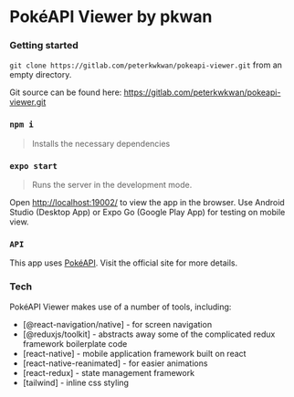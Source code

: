 # PokéAPI Viewer by pkwan

### Getting started

`git clone https://gitlab.com/peterkwkwan/pokeapi-viewer.git` from an empty directory.

Git source can be found here: https://gitlab.com/peterkwkwan/pokeapi-viewer.git

### `npm i`

> Installs the necessary dependencies

### `expo start`

> Runs the server in the development mode.

Open [http://localhost:19002/](http://localhost:19002/) to view the app in the browser. Use Android Studio (Desktop App) or Expo Go (Google Play App) for testing on mobile view.

### `API`

This app uses [PokéAPI](https://pokeapi.co/). Visit the official site for more details.

### Tech

PokéAPI Viewer makes use of a number of tools, including:

- [@react-navigation/native] - for screen navigation
- [@reduxjs/toolkit] - abstracts away some of the complicated redux framework boilerplate code
- [react-native] - mobile application framework built on react
- [react-native-reanimated] - for easier animations
- [react-redux] - state management framework
- [tailwind] - inline css styling
